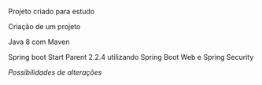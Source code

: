 Projeto criado para estudo


Criação de um projeto 

Java 8 com Maven

Spring boot Start Parent 2.2.4
utilizando Spring Boot Web e Spring Security


*Possibilidades de alterações*